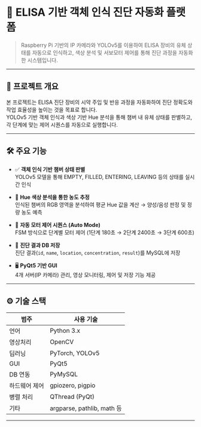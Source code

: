 # 🧪 ELISA 기반 객체 인식 진단 자동화 플랫폼

> Raspberry Pi 기반의 IP 카메라와 YOLOv5를 이용하여 ELISA 장비의 유체 상태를 자동으로 인식하고, 색상 분석 및 서보모터 제어를 통해 진단 과정을 자동화한 시스템입니다.

---

## 📌 프로젝트 개요

본 프로젝트는 ELISA 진단 장비의 시약 주입 및 반응 과정을 자동화하여 진단 정확도와 작업 효율성을 높이는 것을 목표로 합니다.  
YOLOv5 기반 객체 인식과 색상 기반 Hue 분석을 통해 챔버 내 유체 상태를 판별하고, 각 단계에 맞는 제어 시퀀스를 자동으로 실행합니다.

---

## 🛠️ 주요 기능

- ✅ **객체 인식 기반 챔버 상태 판별**  
  YOLOv5 모델을 통해 EMPTY, FILLED, ENTERING, LEAVING 등의 상태를 실시간 인식

- 🎨 **Hue 색상 분석을 통한 농도 추정**  
  인식된 챔버의 RGB 영역을 분석하여 평균 Hue 값을 계산 → 양성/음성 판정 및 정량 농도 예측

- 🔄 **자동 모터 제어 시퀀스 (Auto Mode)**  
  FSM 방식으로 단계별 모터 제어 (1단계 180초 → 2단계 2400초 → 3단계 600초)

- 💾 **진단 결과 DB 저장**  
  진단 결과(`id`, `name`, `location`, `concentration`, `result`)를 MySQL에 저장

- 🖥️ **PyQt5 기반 GUI**  
  4개 서버(IP 카메라) 관리, 영상 모니터링, 제어 및 저장 기능 제공

---

## ⚙️ 기술 스택

| 범주        | 사용 기술 |
|-------------|-----------|
| 언어        | Python 3.x |
| 영상처리    | OpenCV |
| 딥러닝      | PyTorch, YOLOv5 |
| GUI         | PyQt5 |
| DB 연동     | PyMySQL |
| 하드웨어 제어 | gpiozero, pigpio |
| 병렬 처리   | QThread (PyQt) |
| 기타        | argparse, pathlib, math 등 |

---
